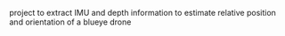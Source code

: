 project to extract IMU and depth information to estimate relative position and orientation of a blueye drone
